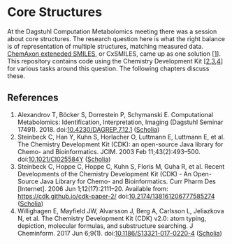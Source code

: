 # Core Structures

At the Dagstuhl Computation Metabolomics meeting there was a session about core structures.
The research question here is what the right balance is of representation of multiple
structures, matching measured data. [ChemAxon exteneded SMILES](https://chemaxon.com/marvin-archive/latest/help/formats/cxsmiles-doc.html),
or <a name="tp1">CxSMILES</a>, came up as one solution [<a href="#citeref1">1</a>].
This repository contains code using the <a name="tp2">Chemistry Development Kit</a> [<a href="#citeref2">2</a>,<a href="#citeref3">3</a>,<a href="#citeref4">4</a>]
for various tasks around this question. The following chapters discuss these.

## References

1. <a name="citeref1"></a>Alexandrov T, Böcker S, Dorrestein P, Schymanski E. Computational Metabolomics: Identification, Interpretation, Imaging (Dagstuhl Seminar 17491). 2018.  doi:[10.4230/DAGREP.7.12.1](https://doi.org/10.4230/DAGREP.7.12.1) ([Scholia](https://tools.wmflabs.org/scholia/doi/10.4230/DAGREP.7.12.1))
2. <a name="citeref2"></a>Steinbeck C, Han Y, Kuhn S, Horlacher O, Luttmann E, Luttmann E, et al. The Chemistry Development Kit (CDK): an open-source Java library for Chemo- and Bioinformatics. JCIM. 2003 Feb 11;43(2):493–500.  doi:[10.1021/CI025584Y](https://doi.org/10.1021/CI025584Y) ([Scholia](https://tools.wmflabs.org/scholia/doi/10.1021/CI025584Y))
3. <a name="citeref3"></a>Steinbeck C, Hoppe C, Hoppe C, Kuhn S, Floris M, Guha R, et al. Recent Developments of the Chemistry Development Kit (CDK) - An Open-Source Java Library for Chemo- and Bioinformatics. Curr Pharm Des [Internet]. 2006 Jun 1;12(17):2111–20. Available from: https://cdk.github.io/cdk-paper-2/ doi:[10.2174/138161206777585274](https://doi.org/10.2174/138161206777585274) ([Scholia](https://tools.wmflabs.org/scholia/doi/10.2174/138161206777585274))
4. <a name="citeref4"></a>Willighagen E, Mayfield JW, Alvarsson J, Berg A, Carlsson L, Jeliazkova N, et al. The Chemistry Development Kit (CDK) v2.0: atom typing, depiction, molecular formulas, and substructure searching. J Cheminform. 2017 Jun 6;9(1).  doi:[10.1186/S13321-017-0220-4](https://doi.org/10.1186/S13321-017-0220-4) ([Scholia](https://tools.wmflabs.org/scholia/doi/10.1186/S13321-017-0220-4))


